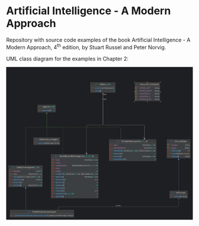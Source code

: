 # Artificial Intelligence - A Modern Approach

Repository with source code examples of the book Artificial Intelligence - A Modern Approach, 4<sup>th</sup> edition, by Stuart Russel and Peter Norvig.

UML class diagram for the examples in Chapter 2:

![Alt text](images/Chapter_2_Agents_Class_Diagram.png)

